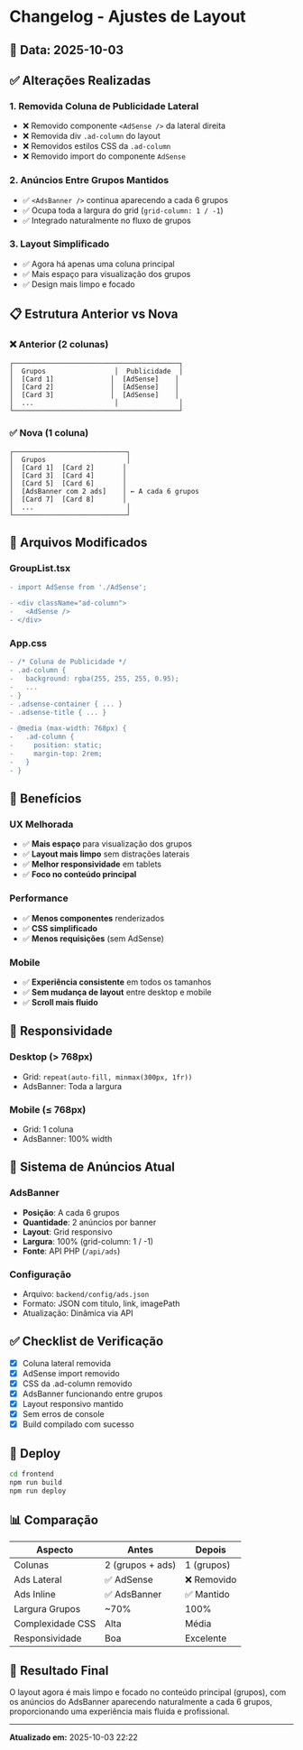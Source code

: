 # Changelog - Ajustes de Layout

## 📅 Data: 2025-10-03

## ✅ Alterações Realizadas

### 1. **Removida Coluna de Publicidade Lateral**
- ❌ Removido componente `<AdSense />` da lateral direita
- ❌ Removida div `.ad-column` do layout
- ❌ Removidos estilos CSS da `.ad-column`
- ❌ Removido import do componente `AdSense`

### 2. **Anúncios Entre Grupos Mantidos**
- ✅ `<AdsBanner />` continua aparecendo a cada 6 grupos
- ✅ Ocupa toda a largura do grid (`grid-column: 1 / -1`)
- ✅ Integrado naturalmente no fluxo de grupos

### 3. **Layout Simplificado**
- ✅ Agora há apenas uma coluna principal
- ✅ Mais espaço para visualização dos grupos
- ✅ Design mais limpo e focado

## 📋 Estrutura Anterior vs Nova

### ❌ Anterior (2 colunas)
```
┌─────────────────────────────────────────┐
│  Grupos                 │  Publicidade  │
│  [Card 1]              │  [AdSense]    │
│  [Card 2]              │  [AdSense]    │
│  [Card 3]              │  [AdSense]    │
│  ...                    │               │
└─────────────────────────────────────────┘
```

### ✅ Nova (1 coluna)
```
┌────────────────────────────┐
│  Grupos                    │
│  [Card 1]  [Card 2]       │
│  [Card 3]  [Card 4]       │
│  [Card 5]  [Card 6]       │
│  [AdsBanner com 2 ads]    │ ← A cada 6 grupos
│  [Card 7]  [Card 8]       │
│  ...                       │
└────────────────────────────┘
```

## 🔧 Arquivos Modificados

### GroupList.tsx
```diff
- import AdSense from './AdSense';

- <div className="ad-column">
-   <AdSense />
- </div>
```

### App.css
```diff
- /* Coluna de Publicidade */
- .ad-column {
-   background: rgba(255, 255, 255, 0.95);
-   ...
- }
- .adsense-container { ... }
- .adsense-title { ... }

- @media (max-width: 768px) {
-   .ad-column {
-     position: static;
-     margin-top: 2rem;
-   }
- }
```

## 🎯 Benefícios

### UX Melhorada
- ✅ **Mais espaço** para visualização dos grupos
- ✅ **Layout mais limpo** sem distrações laterais
- ✅ **Melhor responsividade** em tablets
- ✅ **Foco no conteúdo principal**

### Performance
- ✅ **Menos componentes** renderizados
- ✅ **CSS simplificado**
- ✅ **Menos requisições** (sem AdSense)

### Mobile
- ✅ **Experiência consistente** em todos os tamanhos
- ✅ **Sem mudança de layout** entre desktop e mobile
- ✅ **Scroll mais fluido**

## 📱 Responsividade

### Desktop (> 768px)
- Grid: `repeat(auto-fill, minmax(300px, 1fr))`
- AdsBanner: Toda a largura

### Mobile (≤ 768px)
- Grid: 1 coluna
- AdsBanner: 100% width

## 🎨 Sistema de Anúncios Atual

### AdsBanner
- **Posição**: A cada 6 grupos
- **Quantidade**: 2 anúncios por banner
- **Layout**: Grid responsivo
- **Largura**: 100% (grid-column: 1 / -1)
- **Fonte**: API PHP (`/api/ads`)

### Configuração
- Arquivo: `backend/config/ads.json`
- Formato: JSON com titulo, link, imagePath
- Atualização: Dinâmica via API

## ✅ Checklist de Verificação

- [x] Coluna lateral removida
- [x] AdSense import removido
- [x] CSS da .ad-column removido
- [x] AdsBanner funcionando entre grupos
- [x] Layout responsivo mantido
- [x] Sem erros de console
- [x] Build compilado com sucesso

## 🚀 Deploy

```bash
cd frontend
npm run build
npm run deploy
```

## 📊 Comparação

| Aspecto | Antes | Depois |
|---------|-------|--------|
| Colunas | 2 (grupos + ads) | 1 (grupos) |
| Ads Lateral | ✅ AdSense | ❌ Removido |
| Ads Inline | ✅ AdsBanner | ✅ Mantido |
| Largura Grupos | ~70% | 100% |
| Complexidade CSS | Alta | Média |
| Responsividade | Boa | Excelente |

## 🎯 Resultado Final

O layout agora é mais limpo e focado no conteúdo principal (grupos), com os anúncios do AdsBanner aparecendo naturalmente a cada 6 grupos, proporcionando uma experiência mais fluida e profissional.

---

**Atualizado em:** 2025-10-03 22:22
